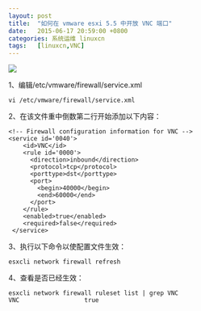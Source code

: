 ```yaml
---
layout: post
title:	"如何在 vmware esxi 5.5 中开放 VNC 端口"
date:	2015-06-17 20:59:00 +0800 
categories:	系统运维 linuxcn 
tags:	[linuxcn,VNC]
---
```



![](/Asserts/Images//attachment/album/201506/18/154855fksg81zozwcpwoph.png)


1、编辑/etc/vmware/firewall/service.xml 



```
vi /etc/vmware/firewall/service.xml 
```

2、在该文件重中倒数第二行开始添加以下内容：



```
<!-- Firewall configuration information for VNC --> 
<service id='0040'>
    <id>VNC</id>
    <rule id='0000'>
      <direction>inbound</direction>
      <protocol>tcp</protocol>
      <porttype>dst</porttype>
      <port>
        <begin>40000</begin>
        <end>60000</end>
      </port>
    </rule>
    <enabled>true</enabled>
    <required>false</required>
 </service> 
```

3、执行以下命令以使配置文件生效：



```
esxcli network firewall refresh
```

4、查看是否已经生效：



```
esxcli network firewall ruleset list | grep VNC
VNC                  true
```
